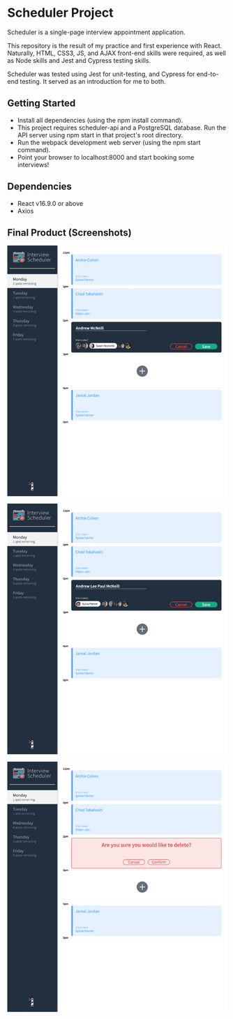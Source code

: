 # Scheduler Project

Scheduler is a single-page interview appointment application.

This repository is the result of my practice and first experience with React. Naturally, HTML, CSS3, JS, and AJAX front-end skills were required, as well as Node skills and Jest and Cypress testing skills.

Scheduler was tested using Jest for unit-testing, and Cypress for end-to-end testing. It served as an introduction for me to both.

## Getting Started

- Install all dependencies (using the npm install command).
- This project requires scheduler-api and a PostgreSQL database. Run the API server using npm start in that project's root directory.
- Run the webpack development web server (using the npm start command).
- Point your browser to localhost:8000 and start booking some interviews!

## Dependencies

- React v16.9.0 or above
- Axios

## Final Product (Screenshots)

!["Create Appointment"](https://github.com/andrewlpmcneill/scheduler/blob/master/docs/Create.png?raw=true)

!["Update Appointment"](https://github.com/andrewlpmcneill/scheduler/blob/master/docs/Update.png?raw=true)

!["Delete Appointment"](https://github.com/andrewlpmcneill/scheduler/blob/master/docs/Delete.png?raw=true)